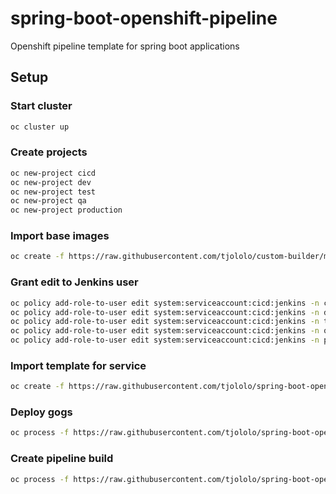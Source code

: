 # spring-boot-openshift-pipeline
Openshift pipeline template for spring boot applications

## Setup
### Start cluster
```bash
oc cluster up
```

### Create projects
```bash
oc new-project cicd
oc new-project dev
oc new-project test
oc new-project qa
oc new-project production
```
### Import base images
```bash
oc create -f https://raw.githubusercontent.com/tjololo/custom-builder/master/custom-builder-base-images-template.json -n cicd 
```

### Grant edit to Jenkins user
```bash
oc policy add-role-to-user edit system:serviceaccount:cicd:jenkins -n cicd
oc policy add-role-to-user edit system:serviceaccount:cicd:jenkins -n dev
oc policy add-role-to-user edit system:serviceaccount:cicd:jenkins -n test
oc policy add-role-to-user edit system:serviceaccount:cicd:jenkins -n qa
oc policy add-role-to-user edit system:serviceaccount:cicd:jenkins -n production
```

### Import template for service
```bash
oc create -f https://raw.githubusercontent.com/tjololo/spring-boot-openshift-pipeline/master/cicd-pipeline-with-gogs/springboot-deployment-template.yaml -n cicd
```

### Deploy gogs
```bash
oc process -f https://raw.githubusercontent.com/tjololo/spring-boot-openshift-pipeline/master/cicd-pipeline-with-gogs/cicd-gogs-without-service-template.yaml | oc create -f - -n cicd
```
### Create pipeline build
```bash
oc process -f https://raw.githubusercontent.com/tjololo/spring-boot-openshift-pipeline/master/cicd-pipeline-with-gogs/springboot-pipeline-template.yaml | oc create -f - -n cicd
```

